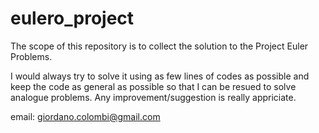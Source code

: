 # eulero_project

The scope of this repository is to collect the solution to the Project Euler Problems.

I would always try to solve it using as few lines of codes as possible and keep the code as general as possible so that I can be resued to solve analogue problems. Any improvement/suggestion is really appriciate.

email: giordano.colombi@gmail.com



